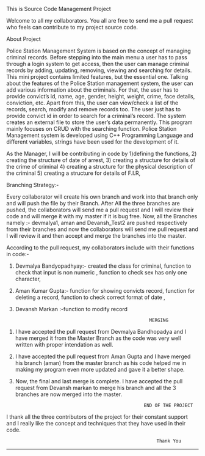 This is Source Code Management Project

Welcome to all my collaborators. You all are free to send me a pull request who feels can contribute to my project source code.

About Project

Police Station Management System is based on the concept of managing criminal records. Before stepping into the main menu a user has to pass through a login system to get access, then the user can manage criminal records by adding, updating, removing, viewing and searching for details. This mini project contains limited features, but the essential one.
Talking about the features of the Police Station management system, the user can add various information about the criminals. For that, the user has to provide convict’s id, name, age, gender, height, weight, crime, face details, conviction, etc. Apart from this, the user can view/check a list of the records, search, modify and remove records too. The user just has to provide convict id in order to search for a criminal’s record.
The system creates an external file to store the user’s data permanently. This program mainly focuses on CRUD with the searching function. Police Station Management system is developed using C++ Programming Language and different variables, strings have been used for the development of it.

As the Manager, I will be contributing in code by 
1)defining the functions,
2) creating the structure of date of arrest, 
3)  creating a structure for details of the crime of criminal
4) creating a structure for the physical description of the criminal
5) creating a structure for details of F.I.R,

Branching Strategy:-

Every collaborator will create his own branch and work into that branch only and will push the file by their Branch. After All the three branches are pushed, the collaborators will send me a pull request and I will review their code and will merge it with my master if  it is bug free.
Now, all the Branches namely :-
devmalya1, aman and Devansh_Test2
are pushed respectively from their branches and now the collaborators will send me pull request and I will review it and then accept and merge the branches into the master.


According to the pull request, my collaborators include with their functions in code:-
1)	Devmalya Bandyopadhyay:-  created the class for criminal, function to check that input is non numeric , function to check sex has only one character,
2)	 Aman Kumar Gupta:- function for showing convicts record, function for deleting a record, function to check correct format of date ,
3)	 Devansh Markan :-function to modify record 
   
                                                          MERGING 

1.	I have accepted the pull request from Devmalya Bandhopadya and I have merged it from the Master Branch as the code was very well written with proper intendation as well.
2.	I have accepted the pull request from Aman Gupta and I have merged his branch (aman) from the master branch as his code helped me in making my program even more updated and gave it a better shape.
3.	Now, the final and last merge is complete. I have accepted the pull request from Devansh markan to merge his branch and all the 3 branches are now merged into the master.

                                                       END OF THE PROJECT

I thank all the three contributors of the project for their constant support and I really like the concept and techniques that they have used in their code. 
       
                                                           Thank You



********************************

